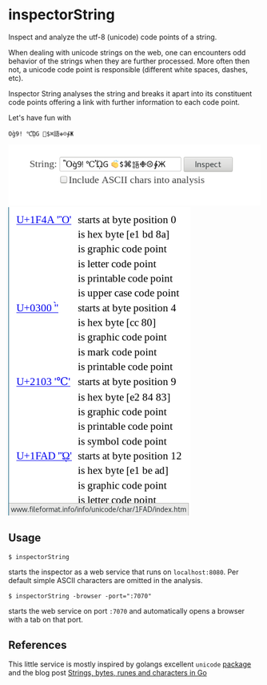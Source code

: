 # inspectorString
Inspect and analyze the utf-8 (unicode) code points of a string.

When dealing with unicode strings on the web, one can encounters odd
behavior of the strings when they are further processed. More often then
not, a unicode code point is responsible (different white spaces, dashes,
etc).

Inspector String analyses the string and breaks it apart into its
constituent code points offering a link with further information to each
code point.

Let's have fun with
```
Ὂg̀9! ℃ᾭG 👏$⌘語❉☹∳Ж
```

![Inspector](images/form.png)
![Analysis](images/result.png)

## Usage

```
$ inspectorString
```
starts the inspector as a web service that runs on `localhost:8080`. Per
default simple ASCII characters are omitted in the analysis.

```
$ inspectorString -browser -port=":7070"
```
starts the web service on port `:7070` and automatically opens a browser
with a tab on that port.


## References

This little service is mostly inspired by golangs excellent `unicode`
[package](https://golang.org/pkg/unicode/) and the blog post
[Strings, bytes, runes and characters in Go](https://blog.golang.org/strings)
